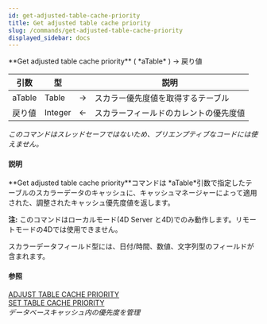 ```yaml
---
id: get-adjusted-table-cache-priority
title: Get adjusted table cache priority
slug: /commands/get-adjusted-table-cache-priority
displayed_sidebar: docs
---
```


<!--REF #_command_.Get adjusted table cache priority.Syntax-->**Get adjusted table cache priority** ( *aTable* ) -> 戻り値<!-- END REF-->
<!--REF #_command_.Get adjusted table cache priority.Params-->
| 引数 | 型 |  | 説明 |
| --- | --- | --- | --- |
| aTable | Table | &#8594;  | スカラー優先度値を取得するテーブル |
| 戻り値 | Integer | &#8592; | スカラーフィールドのカレントの優先度値 |

<!-- END REF-->

*このコマンドはスレッドセーフではないため、プリエンプティブなコードには使えません。*


#### 説明 

<!--REF #_command_.Get adjusted table cache priority.Summary-->**Get adjusted table cache priority**コマンドは *aTable*引数で指定したテーブルのスカラーデータのキャッシュに、キャッシュマネージャーによって適用された、調整されたキャッシュ優先度値を返します。<!-- END REF-->

**注:** このコマンドはローカルモード(4D Server と4D)でのみ動作します。リモートモードの4Dでは使用できません。

スカラーデータフィールド型には、日付/時間、数値、文字列型のフィールドが含まれます。

#### 参照 

[ADJUST TABLE CACHE PRIORITY](adjust-table-cache-priority.md)  
[SET TABLE CACHE PRIORITY](set-table-cache-priority.md)  
*データベースキャッシュ内の優先度を管理*  
